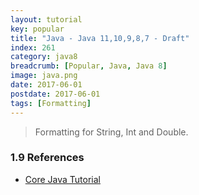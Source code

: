 ```yaml
---
layout: tutorial
key: popular
title: "Java - Java 11,10,9,8,7 - Draft"
index: 261
category: java8
breadcrumb: [Popular, Java, Java 8]
image: java.png
date: 2017-06-01
postdate: 2017-06-01
tags: [Formatting]
---
```


> Formatting for String, Int and Double.


### 1.9 References
* [Core Java Tutorial](https://www.journaldev.com/24601/java-11-features)
